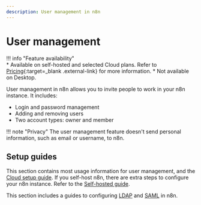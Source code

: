 ```yaml
---
description: User management in n8n
---
```


# User management

!!! info "Feature availability"		
		* Available on self-hosted and selected Cloud plans. Refer to [Pricing](https://n8n.io/pricing/){:target=_blank .external-link} for more information.
		* Not available on Desktop.

User management in n8n allows you to invite people to work in your n8n instance. It includes:

* Login and password management
* Adding and removing users
* Two account types: owner and member

!!! note "Privacy"
    The user management feature doesn't send personal information, such as email or username, to n8n.

## Setup guides

This section contains most usage information for user management, and the [Cloud setup guide](/user-management/cloud-setup/). If you self-host n8n, there are extra steps to configure your n8n instance. Refer to the [Self-hosted guide](/hosting/authentication/user-management-self-hosted/).

This section includes a guides to configuring [LDAP](/user-management/ldap/) and [SAML](/user-management/saml/) in n8n.
